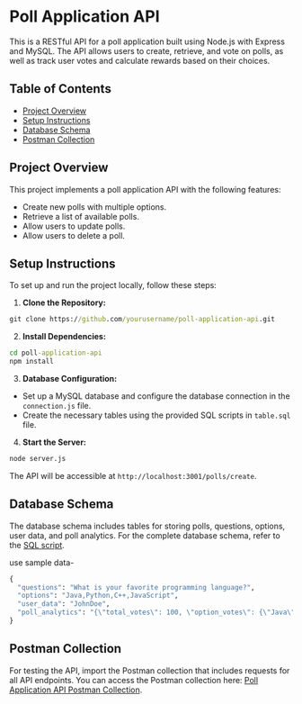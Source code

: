 # Poll Application API

This is a RESTful API for a poll application built using Node.js with Express and MySQL. The API allows users to create, retrieve, and vote on polls, as well as track user votes and calculate rewards based on their choices.

## Table of Contents

- [Project Overview](#project-overview)
- [Setup Instructions](#setup-instructions)
- [Database Schema](#database-schema)
- [Postman Collection](#postman-collection)


## Project Overview

This project implements a poll application API with the following features:

- Create new polls with multiple options.
- Retrieve a list of available polls.
- Allow users to update polls.
- Allow users to delete a poll.

## Setup Instructions

To set up and run the project locally, follow these steps:

1. **Clone the Repository:**
```cmd
git clone https://github.com/yourusername/poll-application-api.git
```

2. **Install Dependencies:**
```cmd
cd poll-application-api
npm install
```

3. **Database Configuration:**
- Set up a MySQL database and configure the database connection in the `connection.js` file.
- Create the necessary tables using the provided SQL scripts in `table.sql` file.

4. **Start the Server:**
```cmd
node server.js
```

The API will be accessible at `http://localhost:3001/polls/create`.

## Database Schema

The database schema includes tables for storing polls, questions, options, user data, and poll analytics. For the complete database schema, refer to the [SQL script](table.sql).

use sample data-
```cmd
{
  "questions": "What is your favorite programming language?",
  "options": "Java,Python,C++,JavaScript",
  "user_data": "JohnDoe",
  "poll_analytics": "{\"total_votes\": 100, \"option_votes\": {\"Java\": 30, \"Python\": 40, \"C++\": 15, \"JavaScript\": 15}}"
}

```


## Postman Collection

For testing the API, import the Postman collection that includes requests for all API endpoints. You can access the Postman collection here: [Poll Application API Postman Collection](https://www.postman.com/naruchan07/workspace/my-work/collection/27277026-a9717b72-02e6-46c0-b7d9-ede5a5263708?action=share&creator=27277026).


